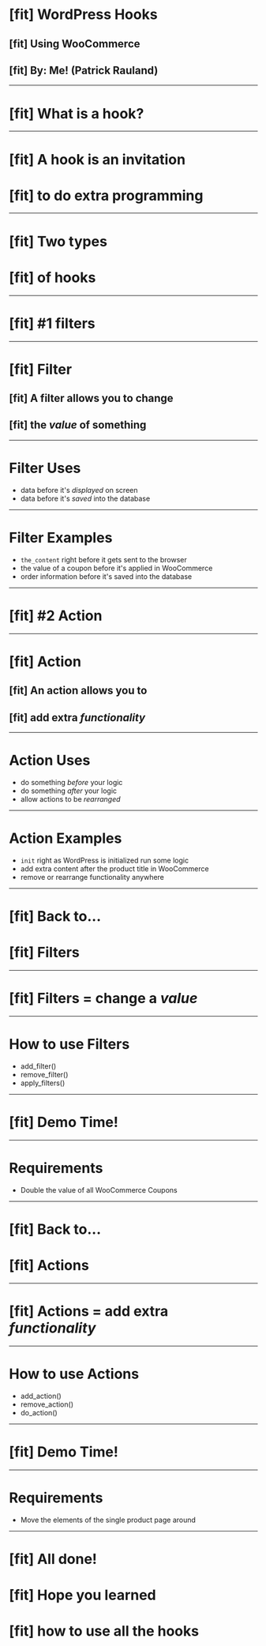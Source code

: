 # [fit] WordPress Hooks

## [fit] Using WooCommerce
## [fit] By: Me! (Patrick Rauland)

---

# [fit] What is a hook?

---

# [fit] A hook is an invitation
# [fit] to do extra programming

---

# [fit] Two types
# [fit] of hooks

---

# [fit] #1 filters

---

# [fit] Filter

## [fit] A filter allows you to change
## [fit] the *value* of something

---

# Filter Uses

* data before it's *displayed* on screen
* data before it's *saved* into the database

---

# Filter Examples

* `the_content` right before it gets sent to the browser
* the value of a coupon before it's applied in WooCommerce
* order information before it's saved into the database

---

# [fit] #2 Action

---

# [fit] Action

## [fit] An action allows you to
## [fit] add extra *functionality*

---

# Action Uses

* do something *before* your logic
* do something *after* your logic
* allow actions to be *rearranged*

---

# Action Examples

* `init` right as WordPress is initialized run some logic
* add extra content after the product title in WooCommerce
* remove or rearrange functionality anywhere

---

# [fit] Back to...
# [fit] Filters

---

# [fit] Filters = change a *value*

---

# How to use Filters

* add_filter()
* remove_filter()
* apply_filters()

---

# [fit] Demo Time!

---

# Requirements

* Double the value of all WooCommerce Coupons

---

# [fit] Back to...
# [fit] Actions

---

# [fit] Actions = add extra *functionality*

---

# How to use Actions

* add_action()
* remove_action()
* do_action()

---

# [fit] Demo Time!

---

# Requirements

* Move the elements of the single product page around

---

# [fit] All done!
# [fit] Hope you learned
# [fit] how to use all the hooks
